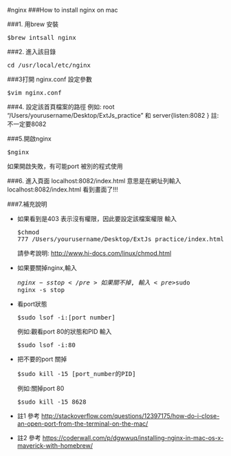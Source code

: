 #nginx
###How to install nginx on mac

###1. 用brew 安裝
<pre>$brew intsall nginx</pre>

###2. 進入該目錄  
<pre>cd /usr/local/etc/nginx</pre>
    
###3打開 nginx.conf 設定參數 
<pre>$vim nginx.conf</pre>
    
###4. 設定該首頁檔案的路徑
例如:  root  “/Users/yourusername/Desktop/ExtJs_practice” 和 server{listen:8082 } 
註: 不一定要8082

###5.開啟nginx
<pre>$nginx</pre>
如果開啟失敗，有可能port 被別的程式使用

###6. 進入頁面 localhost:8082/index.html 
意思是在網址列輸入localhost:8082/index.html 
看到畫面了!!! 

###7.補充說明
- 如果看到是403 表示沒有權限，因此要設定該檔案權限
  輸入<pre>$chmod 777 /Users/yourusername/Desktop/ExtJs_practice/index.html</pre>
  請參考說明: http://www.hi-docs.com/linux/chmod.html 

- 如果要關掉nginx,輸入<pre>$nginx -s stop</pre>
  如果關不掉 , 輸入 <pre>$sudo nginx -s stop</pre>
    
- 看port狀態 
   <pre>$sudo lsof -i:[port_number]</pre> 
   <p>例如:觀看port 80的狀態和PID 輸入<pre>$sudo lsof -i:80</pre></p>
- 把不要的port 關掉  
   <pre>$sudo kill -15 [port_number的PID]</pre> 
   <p>例如:關掉port 80 <pre>$sudo kill -15 8628</pre></p>

 
- 註1 參考 http://stackoverflow.com/questions/12397175/how-do-i-close-an-open-port-from-the-terminal-on-the-mac/
- 註2 參考 https://coderwall.com/p/dgwwuq/installing-nginx-in-mac-os-x-maverick-with-homebrew/
